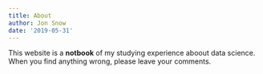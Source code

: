 ```yaml
---
title: About
author: Jon Snow
date: '2019-05-31'
---
```


This website is a **notbook** of my studying experience aboout data science.
When you find anything wrong, please leave your comments.
